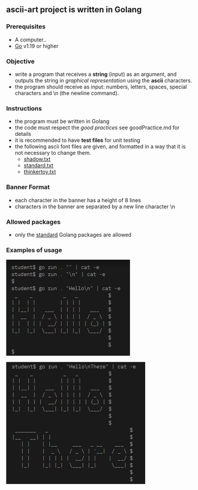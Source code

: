 ## ascii-art project is written in Golang

### Prerequisites
- A computer..
- [Go](https://go.dev/) v1.19 or higher

### Objective
*   write a program that receives a **string** (input) as an argument, and outputs the string in *graphical representation* using the **ascii** characters.
*   the program should receive as input: numbers, letters, spaces, special characters and \n (the newline command).

### Instructions
* the program must be written in Golang
* the code must respect the *good practices* see goodPractice.md for details
* it is recommended to have **test files** for unit testing
* the following ascii font files are given, and formatted in a way that it is not necessary to change them.
  * [shadow.txt](https://github.com/01-edu/public.git)
  * [standard.txt](https://github.com/01-edu/public.git)
  * [thinkertoy.txt](https://github.com/01-edu/public.git)

### Banner Format
*   each character in the banner has a height of 8 lines
*   characters in the banner are separated by a new line character \n

### Allowed packages
* only the [standard](https://golang.org/pkg/) Golang packages are allowed

### Examples of usage
![example1](/usage1.PNG)

![example2](/usage2.PNG)